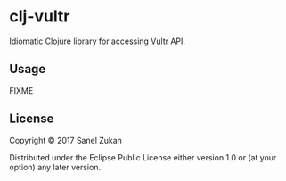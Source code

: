 # clj-vultr

Idiomatic Clojure library for accessing [Vultr](https://vultr.com) API.

## Usage

FIXME

## License

Copyright © 2017 Sanel Zukan

Distributed under the Eclipse Public License either version 1.0 or (at
your option) any later version.
